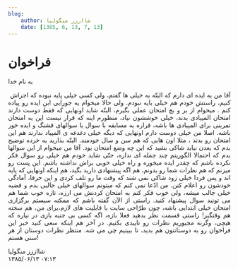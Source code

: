 ```yaml
---
blog:
    author: شااززز منگولیا
    date: [1385, 6, 13, 7, 13]
---
```

# فراخوان

<div class="cnt">
به نام خدا<p></p>
<p align="justify"> آقا من یه ایده ای دارم که البتّه به خیلی ها گفتم، ولی کسی خیلی پایه نبوده که اجراش کنیم، راستش خودم هم خیلی بایه نبودم. ولی حالا میخوام یه جورایی ابن ایده رو پیاده کنم . میخوام از بر و بچ امتحان عملی بگیرم، البتّه شاید اونهایی که فقط دوست دارند امتحان المپیادی بدند، خیلی خوششون نیاد، منظورم اینه که قرار نیست این یه امتحان تمرینی برای المپیادی ها باشه، قراره یه مسابقه با سوال یا سوالهای قشنگ و ایده خور باشه. اصلا من خیلی دوست دارم اونهایی که دیگه خیلی دغدغه ی المپیاد ندارند هم این امتحان رو بدند ، مثلا اون هایی که هم سن و سال خودمند. البتّه بذارید یه خرده توضیح بدم که بعدن نیاید شاکی بشید که این چه وضع امتحان بود. آقا من میخوام از این سوالها بدم که احتمالا الگوریتم چند جمله ای نداره، حتّی شاید خودم هم خیلی رو سوال فکر نکرده باشم که چقدر ایده میخوره و راه خیلی خوبی براش نداشته باشم. این پست رو میزنم که هم نظرات شما رو بدونم، هم اگه پیشنهادی دارید بگید، هم اینکه اونهایی که پایه اند و پس فردا خیلی زود شاکی نمی شند که وقت ما رو تلف کردی و این حرفا، آمادگی خودشون رو اعلام کنن. من ادّعا نمی کنم که میتونم سوالهای خیلی جالبی بدم و قضیه خیلی جالب میشه، ولی خوب فکر کنم به امتحان کردنش می ارزه، تازه خوب شما هم می تونید سوال پیشنهاد کنید. راستی از الآن گفته باشم که ممکنه سیستم برگزاری امتحان خیلی ابتدایی باشه، چون طرّاحی سایت با قابلیت های لازم،برای من، هم سخته هم وقتگیر! راستی قسمت نظر بدهید فعلا بازه، اگه کسی بی جنبه بازی در نیاره که هیچی، وگرنه مجبوریم نظرات رو تاییدی بکنیم. در آخر هم اینکه سعی کنید خبر این فراخوان رو به دوستانتون هم بدید، تا ببینیم چی می شه. منتظر نظرات دوستان از هر سنی هستم!</p>
</div>

<div class="blog-info">
    <div class="blog-author">شااززز منگولیا</div>
    <div class="blog-date">۱۳۸۵/۰۶/۱۳ ۰۷:۱۳</div>
</div>

